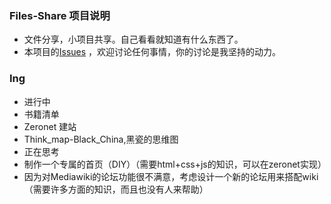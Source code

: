 ### Files-Share 项目说明
* 文件分享，小项目共享。自己看看就知道有什么东西了。
* 本项目的[Issues](https://github.com/am630/am630/issues) ，欢迎讨论任何事情，你的讨论是我坚持的动力。 

### Ing
* 进行中
 * 书籍清单
 * Zeronet 建站
 * Think_map-Black_China,黑瓷的思维图
* 正在思考
 * 制作一个专属的首页（DIY）（需要html+css+js的知识，可以在zeronet实现）
 * 因为对Mediawiki的论坛功能很不满意，考虑设计一个新的论坛用来搭配wiki（需要许多方面的知识，而且也没有人来帮助）



